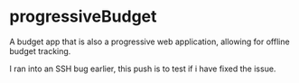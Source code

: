 # progressiveBudget
A budget app that is also a progressive web application, allowing for offline budget tracking.


I ran into an SSH bug earlier, this push is to test if i have fixed the issue.
